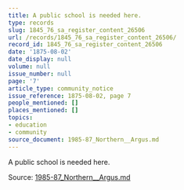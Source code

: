 ```yaml
---
title: A public school is needed here.
type: records
slug: 1845_76_sa_register_content_26506
url: /records/1845_76_sa_register_content_26506/
record_id: 1845_76_sa_register_content_26506
date: '1875-08-02'
date_display: null
volume: null
issue_number: null
page: '7'
article_type: community_notice
issue_reference: 1875-08-02, page 7
people_mentioned: []
places_mentioned: []
topics:
- education
- community
source_document: 1985-87_Northern__Argus.md
---
```


  A public school is needed here.

Source: [1985-87_Northern__Argus.md](/downloads/markdown/1985-87_Northern__Argus.md)
